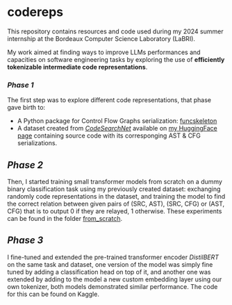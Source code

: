 # codereps

This repository contains resources and code used during my 2024 summer internship at the Bordeaux Computer Science Laboratory (LaBRI).

My work aimed at finding ways to improve LLMs performances and capacities on software engineering tasks by exploring the use of **efficiently tokenizable intermediate code representations**.

### *Phase 1*

The first step was to explore different code representations, that phase gave birth to: 
- A Python package for Control Flow Graphs serialization: [funcskeleton](https://github.com/mrochk/funcskeleton) 
- A dataset created from [*CodeSearchNet*](https://huggingface.co/datasets/code-search-net/code_search_net) available on [my HuggingFace page](https://huggingface.co/mrochk) containing source code with its corresponging AST & CFG serializations. 

## *Phase 2*

Then, I started training small transformer models from scratch on a dummy binary classification task using my previously created dataset: exchanging randomly code representations in the dataset, and training the model to find the correct relation between given pairs of (SRC, AST), (SRC, CFG) or (AST, CFG) that is to output 0 if they are relayed, 1 otherwise. These experiments can be found in the folder [from_scratch](./from_scratch).

## *Phase 3*

I fine-tuned and extended the pre-trained transformer encoder *DistilBERT* on the same task and dataset, one version of the model was simply fine tuned by adding a classification head on top of it, and another one was extended by adding to the model a new custom embedding layer using our own tokenizer, both models demonstrated similar performance. The code for this can be found on Kaggle.